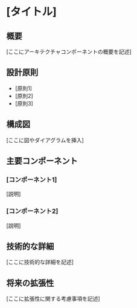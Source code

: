 # [タイトル]

## 概要

[ここにアーキテクチャコンポーネントの概要を記述]

## 設計原則

- [原則1]
- [原則2]
- [原則3]

## 構成図

[ここに図やダイアグラムを挿入]

## 主要コンポーネント

### [コンポーネント1]
[説明]

### [コンポーネント2]
[説明]

## 技術的な詳細

[ここに技術的な詳細を記述]

## 将来の拡張性

[ここに拡張性に関する考慮事項を記述]